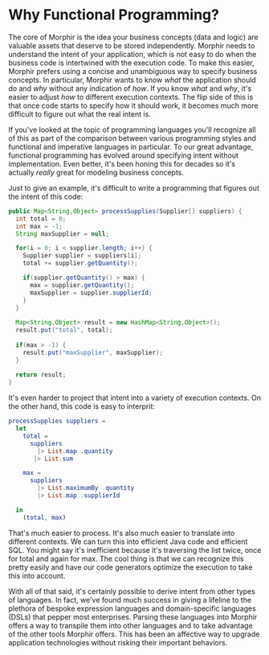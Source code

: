 # Why Functional Programming?

The core of Morphir is the idea your business concepts (data and logic) are valuable assets that deserve to be stored independently.  Morphir needs to understand the intent of your application, which is not easy to do when the business code is intertwined with the execution code.  To make this easier, Morphir prefers using a concise and unambiguous way to specify business concepts.  In particular, Morphir wants to know *what* the application should do and *why* without any indication of *how*.  If you know *what* and *why*, it's easier to adjust *how* to different execution contexts.  The flip side of this is that once code starts to specify how it should work, it becomes much more difficult to figure out what the real intent is.  

If you've looked at the topic of programming languages you'll recognize all of this as part of the comparison between various programming styles and functional and imperative languages in particular.  To our great advantage, functional programming has evolved around specifying intent without implementation.  Even better, it's been honing this for decades so it's actually *really* great for modeling business concepts.

Just to give an example, it's difficult to write a programming that figures out the intent of this code:

```java
public Map<String,Object> processSupplies(Supplier[] suppliers) {
  int total = 0;
  int max = -1;
  String maxSupplier = null;

  for(i = 0; i < supplier.length; i++) {
    Supplier supplier = suppliers[i];
    total += supplier.getQuantity();

    if(supplier.getQuantity() > max) {
      max = supplier.getQuantity();
      maxSupplier = supplier.supplierId;
    }
  }
  
  Map<String,Object> result = new HashMap<String,Object>();
  result.put("total", total);
  
  if(max > -1) {
    result.put("maxSupplier", maxSupplier);
  }
  
  return result;
}
```

It's even harder to project that intent into a variety of execution contexts.  On the other hand, this code is easy to interprit:

```elm
processSupplies suppliers =
  let
    total = 
      suppliers
        |> List.map .quantity
       |> List.sum

    max =
      suppliers
        |> List.maximumBy .quantity
        |> List.map .supplierId

  in
    (total, max)
```

That's much easier to process.  It's also much easier to translate into different contexts.  We can turn this into efficient Java code and efficient SQL.  You might say it's inefficient because it's traversing the list twice, once for total and again for max.  The cool thing is that we can recognize this pretty easily and have our code generators optimize the execution to take this into account.

With all of that said, it's certainly possible to derive intent from other types of languages.  In fact, we've found much success in giving a lifeline to the plethora of bespoke expression languages and domain-specific languages (DSLs) that pepper most enterprises.  Parsing these languages into Morphir offers a way to transpile them into other languages and to take advantage of the other tools Morphir offers.  This has been an affective way to upgrade application technologies without risking their important behaviors.
